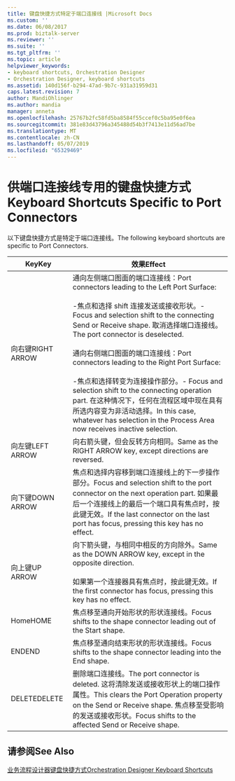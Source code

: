 ```yaml
---
title: 键盘快捷方式特定于端口连接线 |Microsoft Docs
ms.custom: ''
ms.date: 06/08/2017
ms.prod: biztalk-server
ms.reviewer: ''
ms.suite: ''
ms.tgt_pltfrm: ''
ms.topic: article
helpviewer_keywords:
- keyboard shortcuts, Orchestration Designer
- Orchestration Designer, keyboard shortcuts
ms.assetid: 140d156f-b294-47ad-9b7c-931a31959d31
caps.latest.revision: 7
author: MandiOhlinger
ms.author: mandia
manager: anneta
ms.openlocfilehash: 25767b2fc58fd5ba8584f55ccef0c5ba95e0f6ea
ms.sourcegitcommit: 381e83d43796a345488d54b3f7413e11d56ad7be
ms.translationtype: MT
ms.contentlocale: zh-CN
ms.lasthandoff: 05/07/2019
ms.locfileid: "65329469"
---
```

# <a name="keyboard-shortcuts-specific-to-port-connectors"></a><span data-ttu-id="81f39-102">供端口连接线专用的键盘快捷方式</span><span class="sxs-lookup"><span data-stu-id="81f39-102">Keyboard Shortcuts Specific to Port Connectors</span></span>
<span data-ttu-id="81f39-103">以下键盘快捷方式是特定于端口连接线。</span><span class="sxs-lookup"><span data-stu-id="81f39-103">The following keyboard shortcuts are specific to Port Connectors.</span></span>  
  
|<span data-ttu-id="81f39-104">Key</span><span class="sxs-lookup"><span data-stu-id="81f39-104">Key</span></span>|<span data-ttu-id="81f39-105">效果</span><span class="sxs-lookup"><span data-stu-id="81f39-105">Effect</span></span>|  
|---------|------------|  
|<span data-ttu-id="81f39-106">向右键</span><span class="sxs-lookup"><span data-stu-id="81f39-106">RIGHT ARROW</span></span>|<span data-ttu-id="81f39-107">通向左侧端口图面的端口连接线：</span><span class="sxs-lookup"><span data-stu-id="81f39-107">Port connectors leading to the Left Port Surface:</span></span><br /><br /> <span data-ttu-id="81f39-108">-焦点和选择 shift 连接发送或接收形状。</span><span class="sxs-lookup"><span data-stu-id="81f39-108">-   Focus and selection shift to the connecting Send or Receive shape.</span></span> <span data-ttu-id="81f39-109">取消选择端口连接线。</span><span class="sxs-lookup"><span data-stu-id="81f39-109">The port connector is deselected.</span></span><br /><br /> <span data-ttu-id="81f39-110">通向右侧端口图面的端口连接线：</span><span class="sxs-lookup"><span data-stu-id="81f39-110">Port connectors leading to the Right Port Surface:</span></span><br /><br /> <span data-ttu-id="81f39-111">-焦点和选择转变为连接操作部分。</span><span class="sxs-lookup"><span data-stu-id="81f39-111">-   Focus and selection shift to the connecting operation part.</span></span> <span data-ttu-id="81f39-112">在这种情况下，任何在流程区域中现在具有所选内容变为非活动选择。</span><span class="sxs-lookup"><span data-stu-id="81f39-112">In this case, whatever has selection in the Process Area now receives inactive selection.</span></span>|  
|<span data-ttu-id="81f39-113">向左键</span><span class="sxs-lookup"><span data-stu-id="81f39-113">LEFT ARROW</span></span>|<span data-ttu-id="81f39-114">向右箭头键，但会反转方向相同。</span><span class="sxs-lookup"><span data-stu-id="81f39-114">Same as the RIGHT ARROW key, except directions are reversed.</span></span>|  
|<span data-ttu-id="81f39-115">向下键</span><span class="sxs-lookup"><span data-stu-id="81f39-115">DOWN ARROW</span></span>|<span data-ttu-id="81f39-116">焦点和选择内容移到端口连接线上的下一步操作部分。</span><span class="sxs-lookup"><span data-stu-id="81f39-116">Focus and selection shift to the port connector on the next operation part.</span></span> <span data-ttu-id="81f39-117">如果最后一个连接线上的最后一个端口具有焦点时，按此键无效。</span><span class="sxs-lookup"><span data-stu-id="81f39-117">If the last connector on the last port has focus, pressing this key has no effect.</span></span>|  
|<span data-ttu-id="81f39-118">向上键</span><span class="sxs-lookup"><span data-stu-id="81f39-118">UP ARROW</span></span>|<span data-ttu-id="81f39-119">向下箭头键，与相同中相反的方向除外。</span><span class="sxs-lookup"><span data-stu-id="81f39-119">Same as the DOWN ARROW key, except in the opposite direction.</span></span><br /><br /> <span data-ttu-id="81f39-120">如果第一个连接器具有焦点时，按此键无效。</span><span class="sxs-lookup"><span data-stu-id="81f39-120">If the first connector has focus, pressing this key has no effect.</span></span>|  
|<span data-ttu-id="81f39-121">Home</span><span class="sxs-lookup"><span data-stu-id="81f39-121">HOME</span></span>|<span data-ttu-id="81f39-122">焦点移至通向开始形状的形状连接线。</span><span class="sxs-lookup"><span data-stu-id="81f39-122">Focus shifts to the shape connector leading out of the Start shape.</span></span>|  
|<span data-ttu-id="81f39-123">END</span><span class="sxs-lookup"><span data-stu-id="81f39-123">END</span></span>|<span data-ttu-id="81f39-124">焦点移至通向结束形状的形状连接线。</span><span class="sxs-lookup"><span data-stu-id="81f39-124">Focus shifts to the shape connector leading into the End shape.</span></span>|  
|<span data-ttu-id="81f39-125">DELETE</span><span class="sxs-lookup"><span data-stu-id="81f39-125">DELETE</span></span>|<span data-ttu-id="81f39-126">删除端口连接线。</span><span class="sxs-lookup"><span data-stu-id="81f39-126">The port connector is deleted.</span></span> <span data-ttu-id="81f39-127">这将清除发送或接收形状上的端口操作属性。</span><span class="sxs-lookup"><span data-stu-id="81f39-127">This clears the Port Operation property on the Send or Receive shape.</span></span> <span data-ttu-id="81f39-128">焦点移至受影响的发送或接收形状。</span><span class="sxs-lookup"><span data-stu-id="81f39-128">Focus shifts to the affected Send or Receive shape.</span></span>|  
  
## <a name="see-also"></a><span data-ttu-id="81f39-129">请参阅</span><span class="sxs-lookup"><span data-stu-id="81f39-129">See Also</span></span>  
 [<span data-ttu-id="81f39-130">业务流程设计器键盘快捷方式</span><span class="sxs-lookup"><span data-stu-id="81f39-130">Orchestration Designer Keyboard Shortcuts</span></span>](../core/orchestration-designer-keyboard-shortcuts.md)